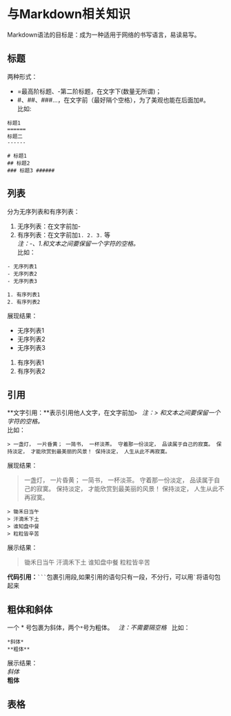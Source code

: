 # 与Markdown相关知识 #
Markdown语法的目标是：成为一种适用于网络的书写语言，易读易写。

## 标题 ##
两种形式：
- =最高阶标题、-第二阶标题，在文字下(数量无所谓)；
- #、##、###...，在文字前（最好隔个空格），为了美观也能在后面加#。  
比如:
```
标题1
======
标题二
------

# 标题1
## 标题2
### 标题3 ######
```

## 列表 ##
分为无序列表和有序列表：
1. 无序列表：在文字前加-
2. 有序列表：在文字前加```1. 2. 3.``` 等  
*注：-、1.和文本之间要保留一个字符的空格。*  
比如：
```
- 无序列表1
- 无序列表2
- 无序列表3

1. 有序列表1
2. 有序列表2
```
展现结果：
- 无序列表1
- 无序列表2
- 无序列表3

1. 有序列表1
2. 有序列表2

## 引用 ##
**文字引用：**表示引用他人文字，在文字前加``` > ```  
*注：> 和文本之间要保留一个字符的空格。*  
比如：
```
> 一盏灯， 一片昏黄； 一简书， 一杯淡茶。 守着那一份淡定， 品读属于自己的寂寞。 保持淡定， 才能欣赏到最美丽的风景！ 保持淡定， 人生从此不再寂寞。
```
展现结果：
> 一盏灯， 一片昏黄； 一简书， 一杯淡茶。 守着那一份淡定， 品读属于自己的寂寞。 保持淡定， 才能欣赏到最美丽的风景！ 保持淡定， 人生从此不再寂寞。
  
```
> 锄禾日当午
> 汗滴禾下土
> 谁知盘中餐
> 粒粒皆辛苦
```
展示结果：
> 锄禾日当午
> 汗滴禾下土
> 谁知盘中餐
> 粒粒皆辛苦


**代码引用：**` ``` `包裹引用段,如果引用的语句只有一段，不分行，可以用``` ` ```将语句包起来

## 粗体和斜体 ##
一个 * 号包裹为斜体，两个``` * ```号为粗体。  
*注：不需要隔空格*  
比如：
```
*斜体*
**粗体**
```
展示结果：  
*斜体*  
**粗体**

## 表格 ##










